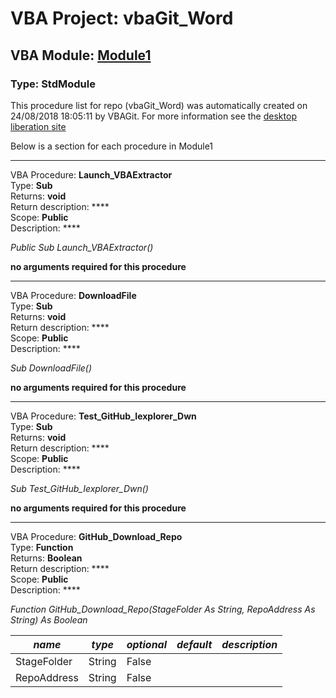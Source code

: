 # VBA Project: **vbaGit_Word**
## VBA Module: **[Module1](/scripts/Module1.vba "source is here")**
### Type: StdModule  

This procedure list for repo (vbaGit_Word) was automatically created on 24/08/2018 18:05:11 by VBAGit.
For more information see the [desktop liberation site](http://ramblings.mcpher.com/Home/excelquirks/drivesdk/gettinggithubready "desktop liberation")

Below is a section for each procedure in Module1

---
VBA Procedure: **Launch_VBAExtractor**  
Type: **Sub**  
Returns: **void**  
Return description: ****  
Scope: **Public**  
Description: ****  

*Public Sub Launch_VBAExtractor()*  

**no arguments required for this procedure**


---
VBA Procedure: **DownloadFile**  
Type: **Sub**  
Returns: **void**  
Return description: ****  
Scope: **Public**  
Description: ****  

*Sub DownloadFile()*  

**no arguments required for this procedure**


---
VBA Procedure: **Test_GitHub_Iexplorer_Dwn**  
Type: **Sub**  
Returns: **void**  
Return description: ****  
Scope: **Public**  
Description: ****  

*Sub Test_GitHub_Iexplorer_Dwn()*  

**no arguments required for this procedure**


---
VBA Procedure: **GitHub_Download_Repo**  
Type: **Function**  
Returns: **Boolean**  
Return description: ****  
Scope: **Public**  
Description: ****  

*Function GitHub_Download_Repo(StageFolder As String, RepoAddress As String) As Boolean*  

*name*|*type*|*optional*|*default*|*description*
---|---|---|---|---
StageFolder|String|False||
RepoAddress|String|False||
